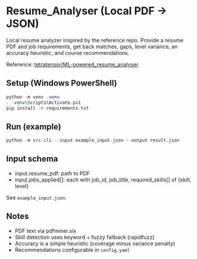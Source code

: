 # Resume_Analyser (Local PDF → JSON)

Local resume analyzer inspired by the reference repo. Provide a resume PDF and job requirements, get back matches, gaps, level variance, an accuracy heuristic, and course recommendations.

Reference: [tetratensor/ML-powered_resume_analyser](https://github.com/tetratensor/ML-powered_resume_analyser)

## Setup (Windows PowerShell)

```powershell
python -m venv .venv
. .venv\Scripts\Activate.ps1
pip install -r requirements.txt
```

## Run (example)

```powershell
python -m src.cli --input example_input.json --output result.json
```

## Input schema

- input.resume_pdf: path to PDF
- input.jobs_applied[]: each with job_id, job_title, required_skills[] of {skill, level}

See `example_input.json`.

## Notes

- PDF text via pdfminer.six
- Skill detection uses keyword + fuzzy fallback (rapidfuzz)
- Accuracy is a simple heuristic (coverage minus variance penalty)
- Recommendations configurable in `config.yaml`
